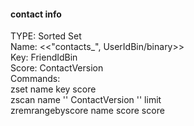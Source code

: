 #### contact info
TYPE: Sorted Set  
Name: <<"contacts_", UserIdBin/binary>>  
Key: FriendIdBin  
Score: ContactVersion  
Commands:  
    zset name key score  
    zscan name '' ContactVersion '' limit  
    zremrangebyscore name score score  